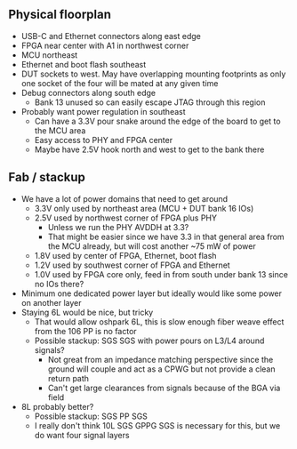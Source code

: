 ## Physical floorplan
* USB-C and Ethernet connectors along east edge
* FPGA near center with A1 in northwest corner
* MCU northeast
* Ethernet and boot flash southeast
* DUT sockets to west. May have overlapping mounting footprints as only one socket of the four will be mated at any given time
* Debug connectors along south edge
	* Bank 13 unused so can easily escape JTAG through this region
* Probably want power regulation in southeast
	* Can have a 3.3V pour snake around the edge of the board to get to the MCU area
	* Easy access to PHY and FPGA center
	* Maybe have 2.5V hook north and west to get to the bank there
## Fab / stackup
* We have a lot of power domains that need to get around
	* 3.3V only used by northeast area (MCU + DUT bank 16 IOs)
	* 2.5V used by northwest corner of FPGA plus PHY
		* Unless we run the PHY AVDDH at 3.3?
		* That might be easier since we have 3.3 in that general area from the MCU already, but will cost another ~75 mW of power
	* 1.8V used by center of FPGA, Ethernet, boot flash
	* 1.2V used by southwest corner of FPGA and Ethernet
	* 1.0V used by FPGA core only, feed in from south under bank 13 since no IOs there?
* Minimum one dedicated power layer but ideally would like some power on another layer
* Staying 6L would be nice, but tricky
	* That would allow oshpark 6L, this is slow enough fiber weave effect from the 106 PP is no factor
	* Possible stackup: SGS SGS with power pours on L3/L4 around signals?
		* Not great from an impedance matching perspective since the ground will couple and act as a CPWG but not provide a clean return path
		* Can't get large clearances from signals because of the BGA via field
* 8L probably better?
	* Possible stackup: SGS PP SGS
	* I really don't think 10L SGS GPPG SGS is necessary for this, but we do want four signal layers